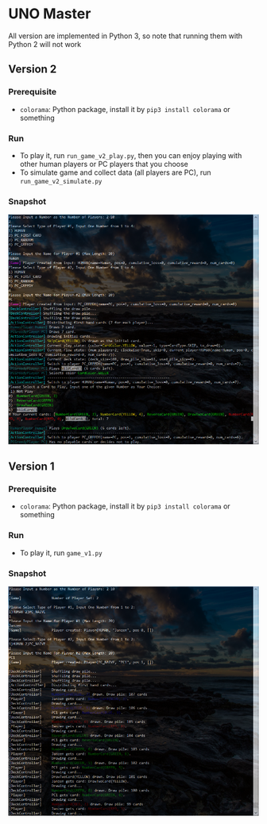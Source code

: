 # UNO Master

All version are implemented in Python 3, so note that running them with Python 2 will not work

## Version 2

### Prerequisite
* `colorama`: Python package, install it by `pip3 install colorama` or something

### Run
* To play it, run `run_game_v2_play.py`, then you can enjoy playing with other human players or PC players that you choose
* To simulate game and collect data (all players are PC), run `run_game_v2_simulate.py`

### Snapshot
![Game_v2 Snapshot](game_v2_snapshot.png)

## Version 1

### Prerequisite
* `colorama`: Python package, install it by `pip3 install colorama` or something

### Run
* To play it, run `game_v1.py`

### Snapshot
![Game_v1 Snapshot](game_v1_snapshot.png)
